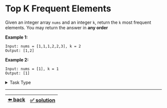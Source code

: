 # Top K Frequent Elements

Given an integer array `nums` and an integer `k`, return the `k` most frequent elements. You may return the answer in __any order__

__Example 1:__

```
Input: nums = [1,1,1,2,2,3], k = 2
Output: [1,2]
```

__Example 2:__

```
Input: nums = [1], k = 1
Output: [1]
```

<details>

<summary>Task Type</summary>

- __`One Pointer One Array and HashMap`__
  <details>

  <summary><i><b><code>Create one or more HashMaps and iterate the HashMap (the HashMaps) in some way</code></b></i></summary>

    In order to solve the task you need to create HashMap and iterate this HashMap in some way similarly to [this task](../partition-labels/task.md) except here we need not to iterate but rather _sort_ this HashMap we get

    Just don't be fooled by the mention of "any order" in the task description into thinking it is a Task Type for Backtracking

  </details>

</details>

---

| [:arrow_left: back](../task-type.md) | [:white_check_mark: solution](./solution.js) |
| :---: | :---: |
